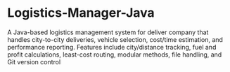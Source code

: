 # Logistics-Manager-Java
A Java-based logistics management system for deliver company that handles city-to-city deliveries, vehicle selection, cost/time estimation, and performance reporting. Features include city/distance tracking, fuel and profit calculations, least-cost routing, modular methods, file handling, and Git version control
